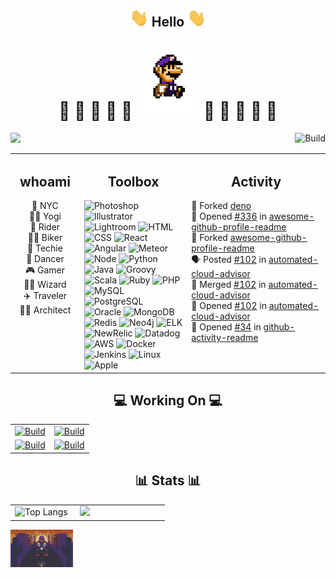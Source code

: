 <!-- Hello -->
<h2 align="center"><img src="https://raw.githubusercontent.com/aakhtar3/aakhtar3/main/img/wave.gif" width="30px"> Hello <img src="https://raw.githubusercontent.com/aakhtar3/aakhtar3/main/img/wave.gif" width="30px"></h2>
<!-- Image -->
<h1 align="center">
👾 👾 👾 👾 👾 <img src="https://raw.githubusercontent.com/aakhtar3/aakhtar3/main/img/jump.gif" width="100px"> 👾 👾 👾 👾 👾
</h1>

<!-- Badge -->
<img src="https://visitor-badge.glitch.me/badge?page_id=aakhtar3.aakhtar3"/> <img src="https://github.com/aakhtar3/aakhtar3/workflows/Update%20Activity/badge.svg?branch=main" align="right" alt="Build">

<!-- Info -->
<table style="width:100%"><tr >
<td valign="top" width="22%">
<h2 align="center">whoami</h2>
<p align="center">
📍 NYC
</br>
🧘‍♂️ Yogi
</br>
🛴 Rider
</br>
🚴‍♂️ Biker
</br>
💾 Techie
</br>
🕺 Dancer
</br>
🎮 Gamer
</br>
🧙‍♂️ Wizard
</br>
✈️ Traveler
</br>
👨‍💻 Architect</a>
</p>
</td>
<!-- Skills -->
<td valign="top" width="34%">
<h2 align="center">Toolbox</h2>
<!-- Adobe -->
<img alt="Photoshop" src="https://img.shields.io/badge/Photoshop-black?&logo=adobe-photoshop&color=151515&logoColor=79ff97">
<img alt="Illustrator" src="https://img.shields.io/badge/Illustrator-black?&logo=adobe-illustrator&color=151515&logoColor=79ff97">
<img alt="Lightroom" src="https://img.shields.io/badge/Lightroom-black?&logo=adobe-lightroom-cc&color=151515&logoColor=79ff97">
<!-- Web -->
<img alt="HTML" src="https://img.shields.io/badge/HTML-black?&logo=html5&color=151515&logoColor=79ff97">
<img alt="CSS" src="https://img.shields.io/badge/CSS-black?&logo=css3&color=151515&logoColor=79ff97">
<img alt="React" src="https://img.shields.io/badge/React-black?&logo=react&color=151515&logoColor=79ff97">
<img alt="Angular" src="https://img.shields.io/badge/Angular-black?&logo=angular&color=151515&logoColor=79ff97">
<img alt="Meteor" src="https://img.shields.io/badge/Meteor-black?&logo=meteor&color=151515&logoColor=79ff97">
<!-- App -->
<img alt="Node" src="https://img.shields.io/badge/Node-black?&logo=node.js&color=151515&logoColor=79ff97">
<img alt="Python" src="https://img.shields.io/badge/Python-black?&logo=python&color=151515&logoColor=79ff97">
<img alt="Java" src="https://img.shields.io/badge/Java-black?&logo=java&color=151515&logoColor=79ff97">
<img alt="Groovy" src="https://img.shields.io/badge/Groovy-black?&logo=groovy&color=151515&logoColor=79ff97">
<img alt="Scala" src="https://img.shields.io/badge/Scala-black?&logo=scala&color=151515&logoColor=79ff97">
<img alt="Ruby" src="https://img.shields.io/badge/Ruby-black?&logo=ruby&color=151515&logoColor=79ff97">
<img alt="PHP" src="https://img.shields.io/badge/PHP-black?&logo=php&color=151515&logoColor=79ff97">
<!-- Data -->
<img alt="MySQL" src="https://img.shields.io/badge/MySQL-black?&logo=mysql&color=151515&logoColor=79ff97">
<img alt="PostgreSQL" src="https://img.shields.io/badge/PostgreSQL-black?&logo=postgresql&color=151515&logoColor=79ff97">
<img alt="Oracle" src="https://img.shields.io/badge/Oracle-black?&logo=oracle&color=151515&logoColor=79ff97">
<img alt="MongoDB" src="https://img.shields.io/badge/MongoDB-black?&logo=mongodb&color=151515&logoColor=79ff97">
<img alt="Redis" src="https://img.shields.io/badge/Redis-black?&logo=redis&color=151515&logoColor=79ff97">
<img alt="Neo4j" src="https://img.shields.io/badge/Neo4j-black?&logo=neo4j&color=151515&logoColor=79ff97">
<!-- Telemetry -->
<img alt="ELK" src="https://img.shields.io/badge/ELK-black?&logo=kibana&color=151515&logoColor=79ff97">
<img alt="NewRelic" src="https://img.shields.io/badge/New_Relic-black?&logo=new-relic&color=151515&logoColor=79ff97">
<img alt="Datadog" src="https://img.shields.io/badge/Datadog-black?&logo=datadog&color=151515&logoColor=79ff97">
<!-- DevOps -->
<img alt="AWS" src="https://img.shields.io/badge/AWS-black?&logo=amazon-aws&color=151515&logoColor=79ff97">
<img alt="Docker" src="https://img.shields.io/badge/Docker-black?&logo=docker&color=151515&logoColor=79ff97">
<img alt="Jenkins" src="https://img.shields.io/badge/Jenkins-black?&logo=jenkins&color=151515&logoColor=79ff97">
<!-- OS -->
<img alt="Linux" src="https://img.shields.io/badge/Linux-black?&logo=linux&color=151515&logoColor=79ff97">
<img alt="Apple" src="https://img.shields.io/badge/OSX-black?&logo=apple&color=151515&logoColor=79ff97">
</td>
<td valign="top" width="44%">
<h2 align="center">Activity</h2>
<!--START_SECTION:activity-->

🍴 Forked [deno](https://github.com/denoland/deno) </br>
💪 Opened [#336](https://github.com/abhisheknaiidu/awesome-github-profile-readme/pull/336) in [awesome-github-profile-readme](https://github.com/abhisheknaiidu/awesome-github-profile-readme) </br>
🍴 Forked [awesome-github-profile-readme](https://github.com/abhisheknaiidu/awesome-github-profile-readme) </br>
🗣 Posted [#102](https://github.com/disneystreaming/automated-cloud-advisor/issues/102) in [automated-cloud-advisor](https://github.com/disneystreaming/automated-cloud-advisor) </br>
🎉 Merged [#102](https://github.com/disneystreaming/automated-cloud-advisor/pull/102) in [automated-cloud-advisor](https://github.com/disneystreaming/automated-cloud-advisor) </br>
💪 Opened [#102](https://github.com/disneystreaming/automated-cloud-advisor/pull/102) in [automated-cloud-advisor](https://github.com/disneystreaming/automated-cloud-advisor) </br>
💪 Opened [#34](https://github.com/jamesgeorge007/github-activity-readme/pull/34) in [github-activity-readme](https://github.com/jamesgeorge007/github-activity-readme) </br>
<!--END_SECTION:activity-->
</td>
</tr></table>
<!-- Working on -->
<h2 align="center">💻 Working On 💻</h2>
<table><tr>
<td width="50%">
<a href="https://github.com/disneystreaming/automated-cloud-advisor"><img alt="Build" src="https://github-readme-stats.vercel.app/api/pin/?username=disneystreaming&repo=automated-cloud-advisor&theme=dark&cache_seconds=43200">
</a>
</td>
<td width="50%">
<a href="https://github.com/donnemartin/awesome-aws"><img alt="Build" src="https://github-readme-stats.vercel.app/api/pin/?username=donnemartin&repo=awesome-aws&theme=dark&cache_seconds=86400">
</a>
</td>
</tr>
<tr>
<td width="50%">
<a href="https://github.com/jamesgeorge007/github-activity-readme"><img alt="Build" src="https://github-readme-stats.vercel.app/api/pin/?username=jamesgeorge007&repo=github-activity-readme&theme=dark&cache_seconds=86400">
</a>
</td>
<td width="50%">
<a href="https://github.com/abhisheknaiidu/awesome-github-profile-readme"><img alt="Build" src="https://github-readme-stats.vercel.app/api/pin/?username=abhisheknaiidu&repo=awesome-github-profile-readme&theme=dark&cache_seconds=86400">
</a>
</td>
</tr>
</table>
<!-- Stats -->
<h2 align="center">📊 Stats 📊</h2>
<table><tr>
<td width="40%">
<img alt="Top Langs" src="https://github-readme-stats.vercel.app/api/top-langs/?username=aakhtar3&langs_count=8&theme=dark&cache_seconds=43200&layout=compact&hide=jupyter notebook">
</td>
<td width="55%">
<img src="https://github-readme-stats.vercel.app/api?username=aakhtar3&theme=dark&show_icons=true&cache_seconds=43200"/>
</td>
</tr></table>

<img src="https://raw.githubusercontent.com/aakhtar3/aakhtar3/main/img/bike.gif" width="100px">